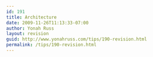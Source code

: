 ```yaml
---
id: 191
title: Architecture
date: 2009-11-26T11:13:33-07:00
author: Yonah Russ
layout: revision
guid: http://www.yonahruss.com/tips/190-revision.html
permalink: /tips/190-revision.html
---
```

